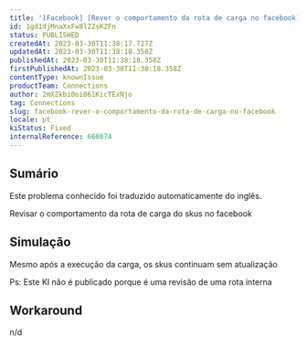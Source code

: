 ```yaml
---
title: '[Facebook] [Rever o comportamento da rota de carga no facebook]'
id: 1gd1djMnaXxFw8l2ZsKZFn
status: PUBLISHED
createdAt: 2023-03-30T11:38:17.727Z
updatedAt: 2023-03-30T11:38:18.358Z
publishedAt: 2023-03-30T11:38:18.358Z
firstPublishedAt: 2023-03-30T11:38:18.358Z
contentType: knownIssue
productTeam: Connections
author: 2mXZkbi0oi061KicTExNjo
tag: Connections
slug: facebook-rever-o-comportamento-da-rota-de-carga-no-facebook
locale: pt
kiStatus: Fixed
internalReference: 660874
---
```


## Sumário

<div class="alert alert-info">
  <p>Este problema conhecido foi traduzido automaticamente do inglês.</p>
</div>


Revisar o comportamento da rota de carga do skus no facebook


##

## Simulação


Mesmo após a execução da carga, os skus continuam sem atualização

Ps: Este KI não é publicado porque é uma revisão de uma rota interna


##

## Workaround


n/d

